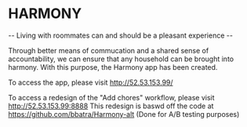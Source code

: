 # HARMONY
-- Living with roommates can and should be a pleasant experience --

Through better means of commucation and a shared sense of accountability, we can ensure that 
any household can be brought into harmony. With this purpose, the Harmony app has been created.

To access the app, please visit http://52.53.153.99/

To access a redesign of the "Add chores" workflow, please visit http://52.53.153.99:8888
This redesign is baswd off the code at https://github.com/bbatra/Harmony-alt 
(Done for A/B testing purposes)
